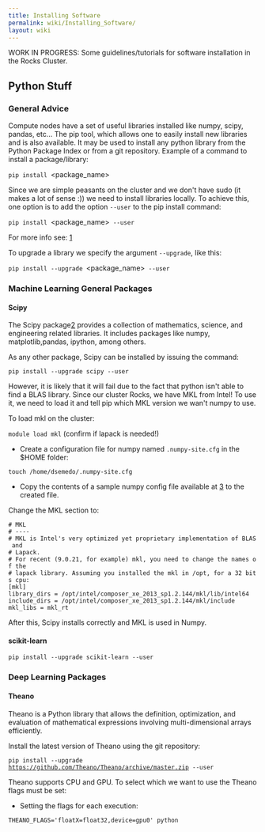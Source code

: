 ```yaml
---
title: Installing Software
permalink: wiki/Installing_Software/
layout: wiki
---
```


WORK IN PROGRESS: Some guidelines/tutorials for software installation in
the Rocks Cluster.

Python Stuff
------------

### General Advice

Compute nodes have a set of useful libraries installed like numpy,
scipy, pandas, etc... The pip tool, which allows one to easily install
new libraries and is also available. It may be used to install any
python library from the Python Package Index or from a git repository.
Example of a command to install a package/library:

`pip install `<package_name>

Since we are simple peasants on the cluster and we don't have sudo (it
makes a lot of sense :)) we need to install libraries locally. To
achieve this, one option is to add the option `--user` to the pip
install command:

`pip install `<package_name>` --user`

For more info see:
[1](http://pip-python3.readthedocs.org/en/latest/user_guide.html#user-installs)

To upgrade a library we specify the argument `--upgrade`, like this:

`pip install --upgrade `<package_name>` --user`

### Machine Learning General Packages

#### Scipy

The Scipy package[2](https://www.scipy.org/) provides a collection of
mathematics, science, and engineering related libraries. It includes
packages like numpy, matplotlib,pandas, ipython, among others.

As any other package, Scipy can be installed by issuing the command:

`pip install --upgrade scipy --user`

However, it is likely that it will fail due to the fact that python
isn't able to find a BLAS library. Since our cluster Rocks, we have MKL
from Intel! To use it, we need to load it and tell pip which MKL version
we wan't numpy to use.

To load mkl on the cluster:

`module load mkl` (confirm if lapack is needed!)

-   Create a configuration file for numpy named `.numpy-site.cfg` in the
    $HOME folder:

  
  
`touch /home/dsemedo/.numpy-site.cfg`

-   Copy the contents of a sample numpy config file available at
    [3](https://github.com/numpy/numpy/blob/master/site.cfg.example) to
    the created file.

Change the MKL section to:

`# MKL`  
`# ----`  
`# MKL is Intel's very optimized yet proprietary implementation of BLAS and`  
`# Lapack.`  
`# For recent (9.0.21, for example) mkl, you need to change the names of the`  
`# lapack library. Assuming you installed the mkl in /opt, for a 32 bits cpu:`  
`[mkl]`  
`library_dirs = /opt/intel/composer_xe_2013_sp1.2.144/mkl/lib/intel64 `  
`include_dirs = /opt/intel/composer_xe_2013_sp1.2.144/mkl/include`  
`mkl_libs = mkl_rt`

After this, Scipy installs correctly and MKL is used in Numpy.

#### scikit-learn

`pip install --upgrade scikit-learn --user`

### Deep Learning Packages

#### Theano

Theano is a Python library that allows the definition, optimization, and
evaluation of mathematical expressions involving multi-dimensional
arrays efficiently.

Install the latest version of Theano using the git repository:

`pip install --upgrade `[`https://github.com/Theano/Theano/archive/master.zip`](https://github.com/Theano/Theano/archive/master.zip)` --user`

Theano supports CPU and GPU. To select which we want to use the Theano
flags must be set:

-   Setting the flags for each execution:

  
  
<code>THEANO\_FLAGS='floatX=float32,device=gpu0' python

<script>

.py</code>

-   Alternatively we can create a config file:

  
  
`echo -e "[global]\nfloatX=float32\ndevice = gpu0\n" > ~/.theanorc`

With this config, Theano will attempt to use the GPU for computations.
If it fails to find a GPU, it will fallback to the CPU.

Additionally, we want Theano to also use MKL:

-   Modify Theano config file by adding:

`[blas]`  
`ldflags = -L/opt/intel/composer_xe_2013_sp1.2.144/mkl/lib/intel64 -L/opt/intel/composer_xe_2013_sp1.2.144/compiler/lib/intel64 -lmkl_gf_lp64 -lmkl_intel_lp64 -lmkl_intel_thread -lmkl_gnu_thread -lmkl_core -lmkl_vml_avx -lmkl_def -ldl -lpthread -lm -lmkl_rt -liomp5`

For more info about Theano flags
see[4](http://deeplearning.net/software/theano/library/config.html).

#### Lasagne

Lasagne is a lightweight library to build and train neural networks in
Theano. It depends on Theano, therefore it must be installed first. To
install Lasagne:

`pip install --upgrade `[`https://github.com/Lasagne/Lasagne/archive/master.zip`](https://github.com/Lasagne/Lasagne/archive/master.zip)` --user`

Lasagne documentation:
[5](http://lasagne.readthedocs.org/en/latest/index.html)

#### Keras

"Keras is a minimalist, highly modular neural networks library, written
in Python and capable of running on top of either TensorFlow or Theano.
It was developed with a focus on enabling fast experimentation. Being
able to go from idea to result with the least possible delay is key to
doing good research."

Dependencies:

-   cv2 -\> `pip install cv2 --user`

`pip install git+git://github.com/Theano/Theano.git --user`

Keras Documentation: [6](http://keras.io/)

### Computer Vision Packages

#### scikit-image

`pip install --upgrade scikit-image --user`

OpenCV
------

Steps for installing OpenCV 3.1.0 with extra modules (OpenCV contrib).
OpenCV will be compiled with support for OpenCL and CUDA.

Downloading OpenCV: [7](http://opencv.org/downloads.html)

Extra modules must be downloaded from git.

`$ git clone `[`https://github.com/Itseez/opencv_contrib`](https://github.com/Itseez/opencv_contrib)

From now on, let <opencv_contrib_dir> be the the downloaded
opencv\_contrib folder.

Load necessary modules:

`$ module load cmake gnutools mkl python eigen hdf5 mvapich2_eth`

Compiling OpenCV:

`$ cd `<opencv_source>  
`$ mkdir build && cd "$_"`  
`$ cmake -D CMAKE_BUILD_TYPE=RELEASE -D CMAKE_INSTALL_PREFIX=`<install_folder>` -D INSTALL_C_EXAMPLES=OFF -D INSTALL_PYTHON_EXAMPLES=ON -D OPENCV_EXTRA_MODULES_PATH=`<opencv_contrib_dir>`/modules -D BUILD_EXAMPLES=ON -D ENABLE_FAST_MATH=1 -D CUDA_FAST_MATH=1 -D WITH_OPENCL=ON -D BUILD_opencv_python2=ON -D PYTHON_INCLUDE_DIR=/opt/python/include/python2.7 -D PYTHON_LIBRARY=/opt/python/lib/libpython2.7.so  ..`  
`$ make -j12`  
`$ make install`

The final step is to add the path of cv2.so library to the PYTHONPATH
variable, such that python finds it:

`# Add this line to ~/.bashrc`  
`export PYTHONPATH=$HOME/opencv_build/lib/python2.7/site-packages:$PYTHONPATH`

To check if it installed correctly:

`$ python`  
`>>> import cv2`

If the import succeeds then Python-OpenCV is installed.

#### Adding support for FFmpeg

Assuming that FFmpeg was compiled previously and the build directory is
<ffmpeg_build>, the following environment variables must be set:

`export LD_LIBRARY_PATH=`<ffmpeg_build>`/lib/:$LD_LIBRARY_PATH`  
`export PKG_CONFIG_PATH=$PKG_CONFIG_PATH:`<ffmpeg_build>`/lib/pkgconfig`  
`export PKG_CONFIG_LIBDIR=$PKG_CONFIG_LIBDIR:`<ffmpeg_build>`/lib/`

Now, cmake should be able to find FFmpeg.

NOTE: FFmpeg must be compiled with the following options:
`./configure --enable-nonfree --enable-pic --enable-shared`

### Common Problems

#### IPPICV hash mismatch

While creating the makefile for compilation, the lib ippicv will be
automatically downloaded. However, the md5sum of the downloaded file
will not match the hardcoded hash on the cmake.

Instead of changing cmake we can manually download the file. Download
URL:
[8](https://raw.githubusercontent.com/Itseez/opencv_3rdparty/81a676001ca8075ada498583e4166079e5744668/ippicv/ippicv_linux_20151201.tgz)
Steps:

`$ mkdir `<opencv_source>`/3rdparty/ippicv/downloads/linux-808b791a6eac9ed78d32a7666804320e && cd "$_"`  
`$ wget `[`https://raw.githubusercontent.com/Itseez/opencv_3rdparty/81a676001ca8075ada498583e4166079e5744668/ippicv/ippicv_linux_20151201.tgz`](https://raw.githubusercontent.com/Itseez/opencv_3rdparty/81a676001ca8075ada498583e4166079e5744668/ippicv/ippicv_linux_20151201.tgz)  
`$ cd ../../ && mkdir unpack && cd "$_"`  
`$ cp ../downloads/linux-808b791a6eac9ed78d32a7666804320e/ippicv_linux_20151201.tgz .`  
`$ tar zxvf ippicv_linux_20151201.tgz`

Alternatively, one can pass the option `-D WITH_IPP=OFF` to the cmake
call to compile without the IPPICV lib.

Caffe
-----

Steps for installing the Caffe
[9](http://caffe.berkeleyvision.org/installation.html). Caffe is a deep
learning framework made with expression, speed, and modularity in mind.

Caffe has the following dependencies:

-   Cuda Toolkit and cuDNN (For GPU mode)
-   OpenCV (optional but recommended)
-   BLAS ( ATLAS, MKL, or OpenBLAS)
-   Boost \>= 1.55
-   protobuf, glog, gflags, hdf5

With some luck, we only need to install glog and gflags, the remaining
libraries are already installed

Load necessary modules:

`$ module load cmake gnutools mkl python eigen hdf5 boost mvapich2_eth`

### Installing missing dependencies

#### glog

Glog is available on git:

`$ git clone git@github.com:google/glog.git`  
`$ cd glog`

The automake version on the cluster is different from the one that glog
is expecting. To fix this:

`$ rm test-driver`  
`$ ln -s /opt/gnu/share/automake-1.15/test-driver test-driver`

The configure has the aclocal tool version hardcoded aswell (version
1.14). In the rocks cluster the version 1.15 is available. To fix this
open the configure file and change the line:

`am__api_version='1.14'`

to

`am__api_version='1.15'`

Compiling glog:

`$ mkdir build && cd "$_"`  
`$ export CXXFLAGS="-fPIC" &&  cmake -DCMAKE_INSTALL_PREFIX=`<install-folder>` ..`  
`$ make VERBOSE=1`  
`$ make`  
`$ make install`

#### gflags

Gflags is available on git:

`$ git clone git@github.com:gflags/gflags.git`  
`$ cd gflags`

Compiling gflags:

`$ mkdir build && cd "$_"`  
`$ export CXXFLAGS="-fPIC" && cmake -DCMAKE_INSTALL_PREFIX=`<install-folder>` ..`  
`$ make`  
`$ make install`

Make sure that the install-folder is on your PATH and LD\_LIBRARY\_PATH
variables.

#### leveldb

Leveldb is available on git:

`$ git clone git@github.com:google/leveldb.git`  
`$ cd leveldb`  
`$ make`  
`$ cp --preserve=links libleveldb.* `<install-folder>`/lib`  
`$ cp -r include/leveldb `<install-folder>`/include/`  
`$ cp --preserve=links out-shared/libleveldb.so* ~/installed_libs/lib/`

#### lmdb

Lmdb is available on git and through pip:

`$ pip install lmdb --user`  
`$ git clone `[`https://github.com/LMDB/lmdb`](https://github.com/LMDB/lmdb)  
`$ cd lmdb/libraries/liblmdb/`

Open the Makefile and find the line `prefix = /usr/local`. Change path
to your install folder.

`$ make`  
`$ make install`

### Compiling

Caffe is available on git:

`$ git clone git@github.com:BVLC/caffe.git`  
`$ cd caffe`  
`$ cp Makefile.config.example Makefile.config`

All the options for compiling Caffe are available in the file
Makefile.config. We can make the following changes:

-   Use cuDNN on the machine that has an NVIDIA card: Uncomment
    USE\_CUDNN line.
-   If we have OpenCV version \>= 3: Uncomment OPENCV\_VERSION := 3.
-   Change CUDA dir to /opt/cuda (In a machine with NVIDIA card)
-   Use MKL: set BLAS := mkl
-   BLAS\_INCLUDE :=
    /opt/intel/composer\_xe\_2013\_sp1.2.144/mkl/include
-   BLAS\_LIB :=
    /opt/intel/composer\_xe\_2013\_sp1.2.144/mkl/lib/intel64
-   PYTHON\_INCLUDE := /opt/python/include/python2.7 \\

`       /opt/python/lib/python2.7/site-packages/numpy/core/include`

-   PYTHON\_LIB := /opt/python/lib/
-   Add include and lib gflags and glogs folders to INCLUDE\_DIRS and
    LIBRARY\_DIRS.
-   Add include and lib opencv folders to INCLUDE\_DIRS and
    LIBRARY\_DIRS.
-   Add hdf5 path:
    -   Add /opt/hdf5/gnu/mvapich2\_eth/include to INCLUDE\_DIRS
    -   Add /opt/hdf5/gnu/mvapich2\_eth/lib to LIBRARY\_DIRS
-   Add boost libraries path:
    -   Add /opt/hdf5/gnu/mvapich2\_eth/include to INCLUDE\_DIRS
    -   Add /opt/boost/gnu/mvapich2\_eth/lib to LIBRARY\_DIRS
-   Add /usr/lib64 to LIBRARY\_DIRS

The result should something like:

`INCLUDE_DIRS := $(PYTHON_INCLUDE) /usr/local/include /home/dsemedo/installed_libs/include /home/dsemedo/opencv_build/include /opt/hdf5/gnu/mvapich2_eth/include /opt/boost/gnu/mvapich2_eth/include`  
`LIBRARY_DIRS := $(PYTHON_LIB) /usr/local/lib /usr/lib /home/dsemedo/installed_libs/lib /home/dsemedo/opencv_build/lib /opt/hdf5/gnu/mvapich2_eth/lib /opt/boost/gnu/mvapich2_eth/lib /usr/lib64`

Compile steps:

`$ make`  
`$ make install`  
`$ make test`  
`$ make runtest`

Compiling python wrappers:

`$ make pycaffe`

Add <caffe_folder>/python to the PYTHONPATH environment variable. To
verify that it installed correctly:

`$ python`  
`>>> import caffe`

#### Possible problems

Make was not finding the libsnappy.so so I did the following to solve
the problem:

`ln -s /usr/lib64/libsnappy.so.1 ~/installed_libs/lib/libsnappy.so`

Make failed due to a missing symbol from the libboost\_python.so.
Probably the Boost library version available in the cluster was compiled
with another python version. I compiled boost into a local folder and
used that version.

Boost
-----

The Boost library can be downloaded here: [10](http://www.boost.org/).
After downloading, extract it to some folder.

Compiling boost:

`$ cd `<boost_folder>  
`$ ./bootstrap.sh --prefix=`<install_folder>  
`$ ./b2 install  --prefix=`<install_folder>

Add the <install_folder>`/lib` and <install_folder>`/include` to your
PATH.

VLFeat
------

The VLFeat open source library implements popular computer vision
algorithms specializing in image understanding and local features
extraction and matching. Algorithms include Fisher Vector, VLAD, SIFT,
MSER, k-means, hierarchical k-means, agglomerative information
bottleneck, SLIC superpixels, quick shift superpixels, large scale SVM
training, and many others. It is written in C for efficiency and
compatibility, with interfaces in MATLAB for ease of use, and detailed
documentation throughout. It supports Windows, Mac OS X, and Linux.

Installing VLFeat w/ Python wrapper:

`$ git clone `[`https://github.com/mmmikael/vlfeat.git`](https://github.com/mmmikael/vlfeat.git)  
`$ module load gnutools`

The Makefile provided does not compile due to the fact that pthread
library is missing.

For linux installation x86/x64 operation systems edit the Makefile and
go to the line "\# Linux-64". Add "-lpthread" to the CFLAGS line. It
should look like this:

`  # Linux-64`  
`  ifeq ($(ARCH),a64)`  
`  LDFLAGS += -lm -lpthread -Wl,--rpath,\$$ORIGIN`

Then just run make:

`$ make`

Now VLFeat is compiled. To make the Python wrapper work, add the path of
the python folder to the PYTHONPATH system variable:

`$ export PYTHONPATH="`<something>`/vlfeat/python":$PYTHONPATH`

NOTE: It needs the PIL python library
